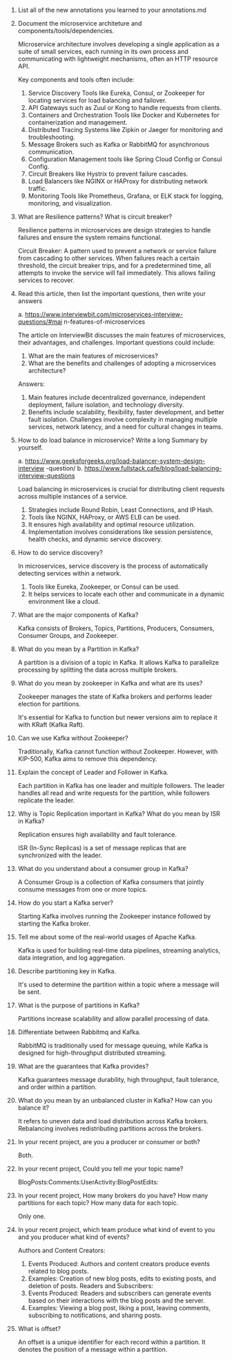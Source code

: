1. List all of the new annotations you learned to your annotations.md

2. Document the microservice architeture and components/tools/dependencies.

    Microservice architecture involves developing a single application as a suite of small services, each running in its own process and communicating with lightweight mechanisms, often an HTTP resource API.
    
    Key components and tools often include:
    
    1. Service Discovery Tools like Eureka, Consul, or Zookeeper for locating services for load balancing and failover.
    2. API Gateways such as Zuul or Kong to handle requests from clients.
    3. Containers and Orchestration Tools like Docker and Kubernetes for containerization and management.
    4. Distributed Tracing Systems like Zipkin or Jaeger for monitoring and troubleshooting.
    5. Message Brokers such as Kafka or RabbitMQ for asynchronous communication.
    6. Configuration Management tools like Spring Cloud Config or Consul Config.
    7. Circuit Breakers like Hystrix to prevent failure cascades.
    8. Load Balancers like NGINX or HAProxy for distributing network traffic.
    9. Monitoring Tools like Prometheus, Grafana, or ELK stack for logging, monitoring, and visualization.

3. What are Resilience patterns? What is circuit breaker?

    Resilience patterns in microservices are design strategies to handle failures and ensure the system remains functional.
    
    Circuit Breaker: A pattern used to prevent a network or service failure from cascading to other services. When failures reach a certain threshold, the circuit breaker trips, and for a predetermined time, all attempts to invoke the service will fail immediately. This allows failing services to recover.

4. Read this article, then list the important questions, then write your answers 

    a. https://www.interviewbit.com/microservices-interview-questions/#mai n-features-of-microservices

    The article on InterviewBit discusses the main features of microservices, their advantages, and challenges. Important questions could include:
    
    1. What are the main features of microservices?
    2. What are the benefits and challenges of adopting a microservices architecture?
    
    Answers:
    
    1. Main features include decentralized governance, independent deployment, failure isolation, and technology diversity.
    2. Benefits include scalability, flexibility, faster development, and better fault isolation. Challenges involve complexity in managing multiple services, network latency, and a need for cultural changes in teams.

5. How to do load balance in microservice? Write a long Summary by yourself.
    
    a. https://www.geeksforgeeks.org/load-balancer-system-design-interview
-question/
    b. https://www.fullstack.cafe/blog/load-balancing-interview-questions

    Load balancing in microservices is crucial for distributing client requests across multiple instances of a service.
    
    1. Strategies include Round Robin, Least Connections, and IP Hash.
    2. Tools like NGINX, HAProxy, or AWS ELB can be used.
    3. It ensures high availability and optimal resource utilization.
    4. Implementation involves considerations like session persistence, health checks, and dynamic service discovery.

6. How to do service discovery?

    In microservices, service discovery is the process of automatically detecting services within a network.
    
    1. Tools like Eureka, Zookeeper, or Consul can be used.
    2. It helps services to locate each other and communicate in a dynamic environment like a cloud.

7. What are the major components of Kafka?

    Kafka consists of Brokers, Topics, Partitions, Producers, Consumers, Consumer Groups, and Zookeeper.

8. What do you mean by a Partition in Kafka?

    A partition is a division of a topic in Kafka. It allows Kafka to parallelize processing by splitting the data across multiple brokers.


9. What do you mean by zookeeper in Kafka and what are its uses?

    Zookeeper manages the state of Kafka brokers and performs leader election for partitions.
    
    It's essential for Kafka to function but newer versions aim to replace it with KRaft (Kafka Raft).


10. Can we use Kafka without Zookeeper?

    Traditionally, Kafka cannot function without Zookeeper. However, with KIP-500, Kafka aims to remove this dependency.

11. Explain the concept of Leader and Follower in Kafka.

    Each partition in Kafka has one leader and multiple followers. The leader handles all read and write requests for the partition, while followers replicate the leader.

12. Why is Topic Replication important in Kafka? What do you mean by ISR in Kafka?

    Replication ensures high availability and fault tolerance.
    
    ISR (In-Sync Replicas) is a set of message replicas that are synchronized with the leader.

13. What do you understand about a consumer group in Kafka?

    A Consumer Group is a collection of Kafka consumers that jointly consume messages from one or more topics.

14. How do you start a Kafka server?

    Starting Kafka involves running the Zookeeper instance followed by starting the Kafka broker.

15. Tell me about some of the real-world usages of Apache Kafka.

    Kafka is used for building real-time data pipelines, streaming analytics, data integration, and log aggregation.

16. Describe partitioning key in Kafka.

    It's used to determine the partition within a topic where a message will be sent.

17. What is the purpose of partitions in Kafka?

    Partitions increase scalability and allow parallel processing of data.

18. Differentiate between Rabbitmq and Kafka.

    RabbitMQ is traditionally used for message queuing, while Kafka is designed for high-throughput distributed streaming.

19. What are the guarantees that Kafka provides?

    Kafka guarantees message durability, high throughput, fault tolerance, and order within a partition.

20. What do you mean by an unbalanced cluster in Kafka? How can you balance it?

    It refers to uneven data and load distribution across Kafka brokers. Rebalancing involves redistributing partitions across the brokers.

21. In your recent project, are you a producer or consumer or both?

    Both.

22. In your recent project, Could you tell me your topic name?

    BlogPosts:Comments:UserActivity:BlogPostEdits:

23. In your recent project, How many brokers do you have? How many partitions for each topic? How many data for each topic.

    Only one.

24. In your recent project, which team produce what kind of event to you and you producer what kind of events?

    Authors and Content Creators:

    1. Events Produced: Authors and content creators produce events related to blog posts.
    2. Examples: Creation of new blog posts, edits to existing posts, and deletion of posts. Readers and Subscribers:
    3. Events Produced: Readers and subscribers can generate events based on their interactions with the blog posts and the server.
    4. Examples: Viewing a blog post, liking a post, leaving comments, subscribing to notifications, and sharing posts.

25. What is offset?
    
    An offset is a unique identifier for each record within a partition. It denotes the position of a message within a partition.
